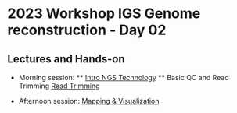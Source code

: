 # 2023 Workshop IGS Genome reconstruction - Day 02

## Lectures and Hands-on 

* Morning session: 
** [Intro NGS Technology](https://docs.google.com/presentation/d/1BbtS4wJtUuch2fBSip_AH_nyT2bwuv_z3F_qeJTNqSY/edit#slide=id.p) 
** Basic QC and Read Trimming [Read Trimming](trimming.md)

* Afternoon session: [Mapping & Visualization](mapping.md) 
